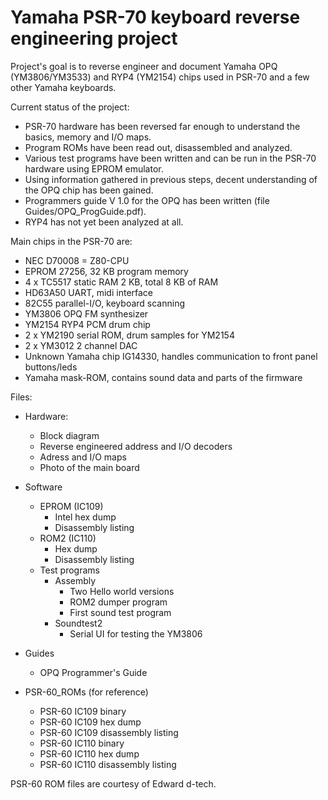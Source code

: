 # Yamaha PSR-70 keyboard reverse engineering project

Project's goal is to reverse engineer and document Yamaha OPQ (YM3806/YM3533) and RYP4 (YM2154) chips used in PSR-70 and a few other Yamaha keyboards.

Current status of the project:
- PSR-70 hardware has been reversed far enough to understand the basics, memory and I/O maps. 
- Program ROMs have been read out, disassembled and analyzed.
- Various test programs have been written and can be run in the PSR-70 hardware using EPROM emulator.
- Using information gathered in previous steps, decent understanding of the OPQ chip has been gained.
- Programmers guide V 1.0 for the OPQ has been written (file Guides/OPQ_ProgGuide.pdf).
- RYP4 has not yet been analyzed at all.

Main chips in the PSR-70 are:
- NEC D70008 = Z80-CPU
- EPROM 27256, 32 KB program memory
- 4 x TC5517 static RAM 2 KB, total 8 KB of RAM
- HD63A50 UART, midi interface
- 82C55 parallel-I/O, keyboard scanning
- YM3806 OPQ FM synthesizer
- YM2154 RYP4 PCM drum chip
- 2 x YM2190 serial ROM, drum samples for YM2154
- 2 x YM3012 2 channel DAC
- Unknown Yamaha chip IG14330, handles communication to front panel buttons/leds
- Yamaha mask-ROM, contains sound data and parts of the firmware


Files:

- Hardware: 
  - Block diagram
  - Reverse engineered address and I/O decoders
  - Adress and I/O maps
  - Photo of the main board

- Software
  - EPROM (IC109)
    - Intel hex dump
    - Disassembly listing
  - ROM2 (IC110)
    - Hex dump
    - Disassembly listing
  - Test programs
    - Assembly
        - Two Hello world versions
        - ROM2 dumper program
        - First sound test program
    - Soundtest2
        - Serial UI for testing the YM3806

- Guides
  - OPQ Programmer's Guide

- PSR-60_ROMs (for reference)
  - PSR-60 IC109 binary
  - PSR-60 IC109 hex dump
  - PSR-60 IC109 disassembly listing
  - PSR-60 IC110 binary
  - PSR-60 IC110 hex dump
  - PSR-60 IC110 disassembly listing

PSR-60 ROM files are courtesy of Edward d-tech.
